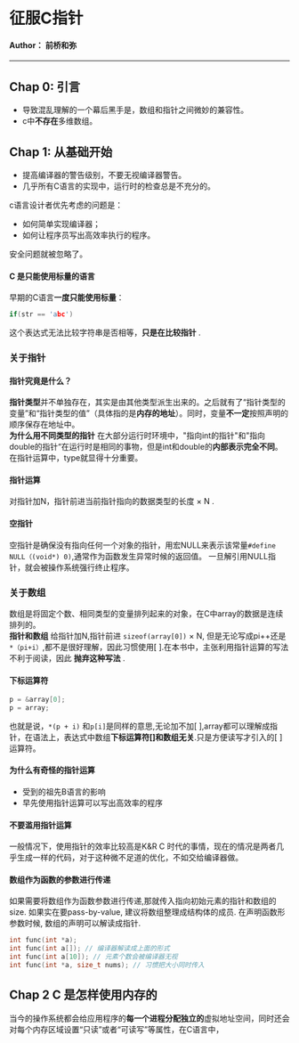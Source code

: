 # 征服C指针

#### Author： 前桥和弥
***

## Chap 0: 引言

* 导致混乱理解的一个幕后黑手是，数组和指针之间微妙的兼容性。
* c中**不存在**多维数组。

## Chap 1: 从基础开始
* 提高编译器的警告级别，不要无视编译器警告。
* 几乎所有C语言的实现中，运行时的检查总是不充分的。

c语言设计者优先考虑的问题是：
* 如何简单实现编译器；
* 如何让程序员写出高效率执行的程序。

安全问题就被忽略了。<br>
#### C 是只能使用标量的语言
早期的C语言**一度只能使用标量**：<br>
```c
if(str == 'abc')
```
这个表达式无法比较字符串是否相等，**只是在比较指针** .
### 关于指针
#### 指针究竟是什么？
**指针类型**并不单独存在，其实是由其他类型派生出来的。之后就有了“指针类型的变量”和“指针类型的值”（具体指的是**内存的地址**）。同时，变量**不一定**按照声明的顺序保存在地址中。<br>
**为什么用不同类型的指针** 在大部分运行时环境中，"指向int的指针"和"指向double的指针“在运行时是相同的事物，但是int和double的**内部表示完全不同**。在指针运算中，type就显得十分重要。<br>
#### 指针运算
对指针加N，指针前进当前指针指向的数据类型的长度 $\times$ N .
#### 空指针
空指针是确保没有指向任何一个对象的指针，用宏NULL来表示该常量`#define NULL（(void*) 0)`,通常作为函数发生异常时候的返回值。 一旦解引用NULL指针，就会被操作系统强行终止程序。

### 关于数组
数组是将固定个数、相同类型的变量排列起来的对象，在C中array的数据是连续排列的。<br>
**指针和数组** 给指针加N,指针前进 `sizeof(array[0])` $\times$ N, 但是无论写成pi++还是`*（pi+i）`,都不是很好理解，因此习惯使用[ ].在本书中，主张利用指针运算的写法不利于阅读，因此 **抛弃这种写法** .
#### 下标运算符

```c
p = &array[0];
p = array;
```

也就是说，`*(p + i)` 和`p[i]`是同样的意思,无论加不加[ ],array都可以理解成指针，在语法上，表达式中数组**下标运算符[]和数组无关**.只是方便读写才引入的[ ]运算符。<br>

#### 为什么有奇怪的指针运算

- 受到的祖先B语言的影响
- 早先使用指针运算可以写出高效率的程序

#### 不要滥用指针运算

一般情况下，使用指针的效率比较高是K&R C 时代的事情，现在的情况是两者几乎生成一样的代码，对于这种微不足道的优化，不如交给编译器做。

#### 数组作为函数的参数进行传递

如果需要将数组作为函数参数进行传递,那就传入指向初始元素的指针和数组的size. 如果实在要pass-by-value, 建议将数组整理成结构体的成员.
在声明函数形参数时候, 数组的声明可以解读成指针.
```C
int func(int *a);
int func(int a[]); // 编译器解读成上面的形式
int func(int a[10]); // 元素个数会被编译器无视
int func(int *a, size_t nums); // 习惯把大小同时传入
```

## Chap 2 C 是怎样使用内存的

当今的操作系统都会给应用程序的**每一个进程分配独立的**虚拟地址空间，同时还会对每个内存区域设置“只读”或者“可读写”等属性，在C语言中， 